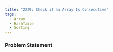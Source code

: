 ```yaml
---
title: "2229: Check if an Array Is Consecutive"
tags:
  - Array
  - HashTable
  - Sorting
---
```

### Problem Statement

